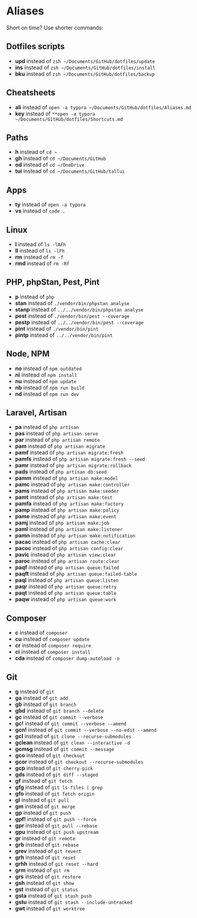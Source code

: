 # Aliases

Short on time? Use shorter commands:

## Dotfiles scripts

- **upd** instead of `zsh ~/Documents/GitHub/dotfiles/update`
- **ins** instead of `zsh ~/Documents/GitHub/dotfiles/install`
- **bku** instead of `zsh ~/Documents/GitHub/dotfiles/backup`

## Cheatsheets

- **ali** instead of `open -a typora ~/Documents/GitHub/dotfiles/Aliases.md`
- **key** instead of `**open -a typora ~/Documents/GitHub/dotfiles/Shortcuts.md`

## Paths

- **h** instead of `cd ~`
- **gh** instead of `cd ~/Documents/GitHub`
- **od** instead of `cd ~/OneDrive`
- **tui** instead of `cd ~/Documents/GitHub/tallui`

## Apps

- **ty** instead of `open -a typora`
- **vs** instead of `code .`

## Linux

- **l** instead of `ls -lAFh`
- **ll** instead of `ls -lFh`
- **rm** instead of `rm -f`
- **rmd** instead of `rm -Rf`

## PHP, phpStan, Pest, Pint

- **p** instead of `php`
- **stan** instead of `./vendor/bin/phpstan analyse`
- **stanp** instead of `../../vendor/bin/phpstan analyse`
- **pest** instead of `./vendor/bin/pest --coverage`
- **pestp** instead of `../../vendor/bin/pest --coverage`
- **pint** instead of `./vendor/bin/pint`
- **pintp** instead of `../../vendor/bin/pint`

## Node, NPM

- **no** instead of `npm outdated`
- **ni** instead of `npm install`
- **nu** instead of `npm update`
- **nb** instead of `npm run build`
- **nd** instead of `npm run dev`

## Laravel, Artisan

- **pa** instead of `php artisan`
- **pas** instead of `php artisan serve`
- **par** instead of `php artisan remote`
- **pam** instead of `php artisan migrate`
- **pamf** instead of `php artisan migrate:fresh`
- **pamfs** instead of `php artisan migrate:fresh --seed`
- **pamr** instead of `php artisan migrate:rollback`
- **pads** instead of `php artisan db:seed`
- **pamm** instead of `php artisan make:model`
- **pamc** instead of `php artisan make:controller`
- **pams** instead of `php artisan make:seeder`
- **pamt** instead of `php artisan make:test`
- **pamfa** instead of `php artisan make:factory`
- **pamp** instead of `php artisan make:policy`
- **pame** instead of `php artisan make:event`
- **pamj** instead of `php artisan make:job`
- **paml** instead of `php artisan make:listener`
- **pamn** instead of `php artisan make:notification`
- **pacac** instead of `php artisan cache:clear`
- **pacoc** instead of `php artisan config:clear`
- **pavic** instead of `php artisan view:clear`
- **paroc** instead of `php artisan route:clear`
- **paqf** instead of `php artisan queue:failed`
- **paqft** instead of `php artisan queue:failed-table`
- **paql** instead of `php artisan queue:listen`
- **paqr** instead of `php artisan queue:retry`
- **paqt** instead of `php artisan queue:table`
- **paqw** instead of `php artisan queue:work`

## Composer

- **c** instead of `composer`
- **cu** instead of `composer update`
- **cr** instead of `composer require`
- **ci** instead of `composer install`
- **cda** instead of `composer dump-autoload -o`

## Git

- **g** instead of `git`
- **ga** instead of `git add`
- **gb** instead of `git branch`
- **gbd** instead of `git branch --delete`
- **gc** instead of `git commit --verbose`
- **gc!** instead of `git commit --verbose --amend`
- **gcn!** instead of `git commit --verbose --no-edit --amend`
- **gcl** instead of `git clone --recurse-submodules`
- **gclean** instead of `git clean --interactive -d`
- **gcmsg** instead of `git commit --message`
- **gco** instead of `git checkout`
- **gcor** instead of `git checkout --recurse-submodules`
- **gcp** instead of `git cherry-pick`
- **gds** instead of `git diff --staged`
- **gf** instead of `git fetch`
- **gfg** instead of `git ls-files | grep`
- **gfo** instead of `git fetch origin`
- **gl** instead of `git pull`
- **gm** instead of `git merge`
- **gp** instead of `git push`
- **gpf!** instead of `git push --force`
- **gpr** instead of `git pull --rebase`
- **gpu** instead of `git push upstream`
- **gr** instead of `git remote`
- **grb** instead of `git rebase`
- **grev** instead of `git revert`
- **grh** instead of `git reset`
- **grhh** instead of `git reset --hard`
- **grm** instead of `git rm`
- **grs** instead of `git restore`
- **gsh** instead of `git show`
- **gst** instead of `git status`
- **gsta** instead of `git stash push`
- **gstu** instead of `git stash --include-untracked`
- **gwt** instead of `git worktree`

